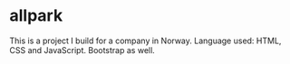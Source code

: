 # allpark

This is a project I build for a company in Norway.
Language used: HTML, CSS and JavaScript. Bootstrap as well.
